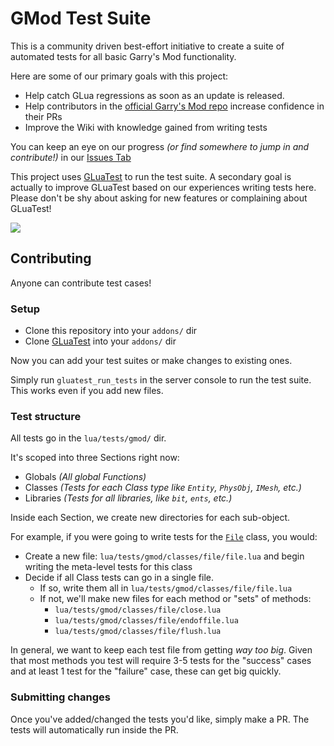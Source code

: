 # GMod Test Suite

This is a community driven best-effort initiative to create a suite of automated tests for all basic Garry's Mod functionality.

Here are some of our primary goals with this project:
- Help catch GLua regressions as soon as an update is released.
- Help contributors in the [official Garry's Mod repo](https://github.com/Facepunch/garrysmod) increase confidence in their PRs
- Improve the Wiki with knowledge gained from writing tests

You can keep an eye on our progress _(or find somewhere to jump in and contribute!)_ in our [Issues Tab](https://github.com/CFC-Servers/gmod_tests/issues)

This project uses [GLuaTest](https://github.com/CFC-Servers/GLuaTest) to run the test suite.
A secondary goal is actually to improve GLuaTest based on our experiences writing tests here. Please don't be shy about asking for new features or complaining about GLuaTest!
    
<p align="left">
    <a href="https://github.com/CFC-Servers/gmod_tests/actions/workflows/run_tests.yml" alt="GLuaTest Status"><img src="https://img.shields.io/github/actions/workflow/status/CFC-Servers/gmod_tests/run_tests.yml?event=push&style=for-the-badge&label=GLuaTest" /></a>
</p>

## Contributing
Anyone can contribute test cases!

### Setup
- Clone this repository into your `addons/` dir
- Clone [GLuaTest](https://github.com/CFC-Servers/GLuaTest) into your `addons/` dir

Now you can add your test suites or make changes to existing ones.

Simply run `gluatest_run_tests` in the server console to run the test suite. This works even if you add new files.


### Test structure
All tests go in the `lua/tests/gmod/` dir.

It's scoped into three Sections right now:
- Globals _(All global Functions)_
- Classes _(Tests for each Class type like `Entity`, `PhysObj`, `IMesh`, etc.)_
- Libraries _(Tests for all libraries, like `bit`, `ents`, etc.)_

Inside each Section, we create new directories for each sub-object.

For example, if you were going to write tests for the [`File`](https://gmodwiki.com/file_class) class, you would:
- Create a new file: `lua/tests/gmod/classes/file/file.lua` and begin writing the meta-level tests for this class
- Decide if all Class tests can go in a single file.
  - If so, write them all in `lua/tests/gmod/classes/file/file.lua`
  - If not, we'll make new files for each method or "sets" of methods:
    - `lua/tests/gmod/classes/file/close.lua`
    - `lua/tests/gmod/classes/file/endoffile.lua`
    - `lua/tests/gmod/classes/file/flush.lua`

In general, we want to keep each test file from getting _way too big_. Given that most methods you test will require 3-5 tests for the "success" cases and at least 1 test for the "failure" case, these can get big quickly.


### Submitting changes
Once you've added/changed the tests you'd like, simply make a PR. The tests will automatically run inside the PR.
